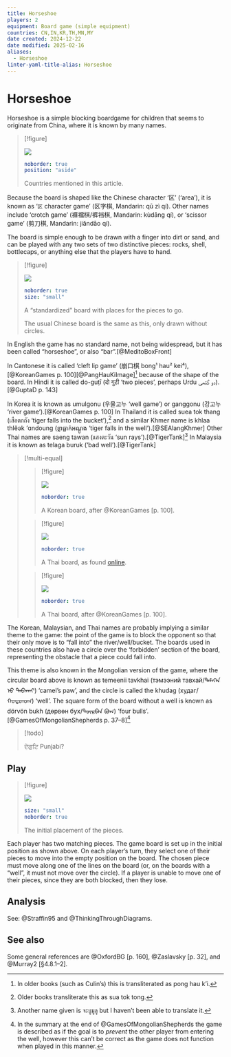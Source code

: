 ```yaml
---
title: Horseshoe
players: 2
equipment: Board game (simple equipment)
countries: CN,IN,KR,TH,MN,MY
date created: 2024-12-22
date modified: 2025-02-16
aliases:
  - Horseshoe
linter-yaml-title-alias: Horseshoe
---
```

# Horseshoe

<span class="aka">Horseshoe</span> is a simple blocking boardgame for children that seems to originate from China, where it is known by many names.

> [!figure]
>
> ![](../../maps/Horseshoe.svg)
>
> ```yaml
> noborder: true
> position: "aside"
> ```
>
> Countries mentioned in this article.

Because the board is shaped like the Chinese character ‘<span lang="zh">区</span>’ (‘area’), it is known as ‘<code>区</code> character game’ (<span lang="zh" class="aka">区字棋</span>, Mandarin: <span lang="cmn-Latn-pinyin" class="aka">qū zì qí</span>). Other names include ‘crotch game’ (<span lang="zh-Hant" class="aka">褲襠棋</span>/<span lang="zh-Hans" class="aka">裤裆棋</span>, Mandarin: <span lang="cmn-Latn-pinyin" class="aka">kùdāng qí</span>), or ‘scissor game’ (<span lang="zh" class="aka">剪刀棋</span>, Mandarin: <span lang="cmn-Latn-pinyin" class="aka">jiǎndāo qí</span>).

The board is simple enough to be drawn with a finger into dirt or sand, and can
be played with any two sets of two distinctive pieces: rocks, shell, bottlecaps,
or anything else that the players have to hand.

> [!figure]
>
> ![](standard_board.svg)
>
> ```yaml
> noborder: true
> size: "small"
> ```
>
> A “standardized” board with places for the pieces to go.
>
> The usual Chinese board is the same as this, only drawn without circles.

In English the game has no standard name, not being widespread, but it has been called “horseshoe”, or also “<span class="aka">bar</span>”.[@MeditoBoxFront]

In Cantonese it is called ‘cleft lip game’ (<span lang="yue" class="aka">崩口棋</span> <span lang="yue-Latn-jyutping" class="aka">bong¹ hau² kei⁴</span>),[@KoreanGames p.  100][@PangHauKiImage][^culintranslit] because of the shape of the board. In Hindi it is called <span lang="hi-Latn" class="aka">do-guṭī</span> (<span lang="hi" class="aka">दो गुटी</span> ‘two pieces’, perhaps Urdu <span lang="ur" class="aka">دو گتھی</span>).[@GuptaD p. 143]

[^culintranslit]: In older books (such as Culin’s) this is transliterated as <span lang="yue-Latn" class="aka">pong hau k’i</span>.

In Korea it is known as <span lang="ko-Latn" class="aka">umulgonu</span> (<span lang="ko" class="aka">우물고누</span> ‘well game’) or <span lang="ko-Latn" class="aka">ganggonu</span> (<span lang="ko" class="aka">강고누</span> ‘river game’).[@KoreanGames p. 100] In Thailand it is called <span lang="th-Latn" class="aka">suea tok thang</span> (<span lang="th" class="aka">เสือตกถัง</span> ‘tiger falls into the bucket’),[^suatoktong] and a similar Khmer name is <span lang="km-Latn" class="aka">khlaa thlĕək ʼɑndoung</span> (<span lang="km" class="aka">ខ្លាធ្លាក់អណ្ដូង</span> ‘tiger falls in the well’).[@SEAlangKhmer] Other Thai names are <span lang="th-Latn" class="aka">saeng tawan</span> (<span lang="th" class="aka">แสงตะวัน</span> ‘sun rays’).[@TigerTank][^anothername] In Malaysia it is known as <Pronounce lang="ms" class="aka"  pronouncer="Alvin00">telaga buruk</Pronounce> (‘bad well’).[@TigerTank]

[^suatoktong]: Older books transliterate this as <span lang="th-Latn" class="aka">sua tok tong</span>.

[^anothername]: Another name given is <span lang="th" class="aka">จะบูมูลู</span> but I haven’t been able to translate it.


> [!multi-equal]
> > [!figure]
> >
> > ![](Korean_board.svg)
> >
> > ```yaml
> > noborder: true
> > ```
> >
> > A Korean board, after @KoreanGames [p. 100].
>
> > [!figure]
> >
> > ![](Thai_board_2.svg)
> >
> > ```yaml
> > noborder: true
> > ```
> >
> > A Thai board, as found [online](https://web.archive.org/web/20220809031306/https://shopee.co.th/%E0%B9%80%E0%B8%81%E0%B8%A1%E0%B9%80%E0%B8%AA%E0%B8%B7%E0%B8%AD%E0%B8%95%E0%B8%81%E0%B8%96%E0%B8%B1%E0%B8%87-Dead-End-%E0%B8%82%E0%B8%AD%E0%B8%87%E0%B9%80%E0%B8%A5%E0%B9%88%E0%B8%99%E0%B9%84%E0%B8%A1%E0%B9%89-%E0%B9%80%E0%B8%81%E0%B8%A1%E0%B9%84%E0%B8%A1%E0%B9%89-%E0%B8%82%E0%B8%AD%E0%B8%87%E0%B9%80%E0%B8%A5%E0%B9%88%E0%B8%99%E0%B9%84%E0%B8%A1%E0%B9%89%E0%B9%80%E0%B8%AA%E0%B8%A3%E0%B8%B4%E0%B8%A1%E0%B8%9E%E0%B8%B1%E0%B8%92%E0%B8%99%E0%B8%B2%E0%B8%81%E0%B8%B2%E0%B8%A3-%E0%B8%82%E0%B8%AD%E0%B8%87%E0%B9%80%E0%B8%A5%E0%B9%88%E0%B8%99%E0%B9%84%E0%B8%A1%E0%B9%89%E0%B8%9D%E0%B8%B6%E0%B8%81%E0%B8%AA%E0%B8%A1%E0%B8%AD%E0%B8%87-wooden-family-board-games-i.92760471.11313361650).
>
>
> > [!figure]
> >
> > ![](Thai_board.svg)
> >
> > ```yaml
> > noborder: true
> > ```
> >
> > A Thai board, after @KoreanGames [p. 100].


The Korean, Malaysian, and Thai names are probably implying a similar theme to the game: the point of the game is to block the opponent so that their only move is to “fall into” the river/well/bucket. The boards used in these countries also have a circle over the ‘forbidden’ section of the board, representing the obstacle that a piece could fall into.

This theme is also known in the Mongolian version of the game, where the circular board above is known as <span lang="mn-Latn" class="aka">temeenii tavkhai</span> (<span lang="mn-Cyrl" class="aka">тэмээний тавхай</span>/<span lang="mn-Mong" class="aka">ᠲᠡᠮᠡᢉᠡᠨ ᠦ᠋ ᠲᠠᠪᠠᠬᠠᠢ</span>) ‘camel’s paw’, and the circle is called the <span lang="mn-Latn">khudag</span> (<span lang="mn-Cyrl">худаг</span>/<span lang="mn-Mong">ᠬᠤᠳᠳᠤᠭ</span>) ‘well’. The square form of the board without a well is known as <span class="aka" lang="mn-Latn">dörvön bukh</span> (<span lang="mn-Cyrl" class="aka">дөрвөн бух</span>/<span lang="mn-Mong" class="aka">ᠳᠥᠷᠪᠡᠨ ᠪᠤᠬ</span>) ‘four bulls’.[@GamesOfMongolianShepherds p. 37–8][^query]

[^query]: In the summary at the end of @GamesOfMongolianShepherds the game is described as if the goal is to _prevent_ the other player from entering the well, however this can’t be correct as the game does not function when played in this manner.


> [!todo]
>
> <span lang="pa">ਦੋਗੁਟਿ</span> Punjabi?


## Play

> [!figure]
>
> ![](pong-hau-ki.svg)
>
> ```yaml
> size: "small"
> noborder: true
> ```
>
> The initial placement of the pieces.


Each player has two matching pieces. The game board is set up in the initial position as shown above. On each player’s turn, they select one of their pieces to move into the empty position on the board. The chosen piece must move along one of the lines on the board (or, on the boards with a  “well”, it must not move over the circle). If a player is unable to move one of their pieces, since they are both blocked, then they lose.

## Analysis

See: @Straffin95 and @ThinkingThroughDiagrams.

## See also

Some general references are @OxfordBG [p. 160], @Zaslavsky [p. 32], and @Murray2 [§4.8.1–2].
